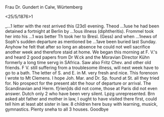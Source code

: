 Frau Dr. Gundert in Calw, Würtemberg

 <25/5/1876>1

_...1 letter with the rest arrived this (23d) evening. Theod ...1use he had been detained a fortnight at Berlin by ...1ous illness (diphtheritis). Frommel took her into his ...1 was better Th took her to Bresl. (Gess) and when ...1news of Soph's sudden departure as mentioned be ...1ave been buried last Sunday. Anyhow he felt that after so long an absence he could not well sacrifice another week and therefore staid at home. We began this morning at F. V.'s and heard 2 good papers from Dr W.ck and the Moravian Director Kühn formerly a long time servg in SAfrica. Saw also Fritz Chev. and other old friends. F V. still suffering from a troublesome illness, will next week have to go to a bath. The letter of S. and E. in M. very fresh and nice. This forenoon I wrote to Mt Clemens. I hope Joh. Mar. and Dr. Sp. found at St. all they tried for. No prospect for the present abt the hour of departure or arrival. The Scandinavian and Herm. f[rien]ds did not come, those at Paris did not even answer. Dutch only 2 who have been very silent. Lpzg unrepresented. Brn asked abt father and mother in law, I ought to have visited there first, could tell him at least abt sister in law. 8 children here busy with learning, musick, gymnastics. Plenty sneha to all 3 houses. Goodbye
